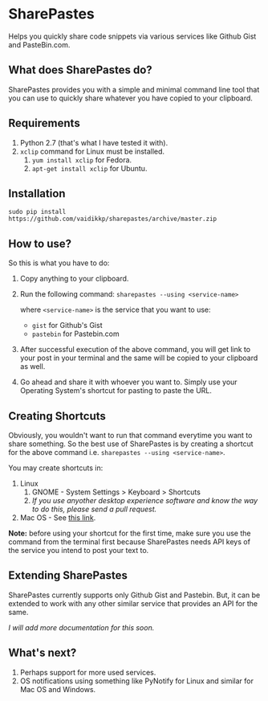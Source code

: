 # SharePastes

Helps you quickly share code snippets via various services like Github Gist and
PasteBin.com.

## What does SharePastes do?

SharePastes provides you with a simple and minimal command line tool that you
can use to quickly share whatever you have copied to your clipboard.

## Requirements

1. Python 2.7 (that's what I have tested it with). 
2. `xclip` command for Linux must be installed.
   1. `yum install xclip` for Fedora.
   2. `apt-get install xclip` for Ubuntu.

## Installation

`sudo pip install https://github.com/vaidikkp/sharepastes/archive/master.zip`

## How to use?

So this is what you have to do:

1. Copy anything to your clipboard.
2. Run the following command:
   `sharepastes --using <service-name>`

   where `<service-name>` is the service that you want to use:
    - `gist` for Github's Gist
    - `pastebin` for Pastebin.com
3. After successful execution of the above command, you will get link to your
   post in your terminal and the same will be copied to your clipboard as well.
4. Go ahead and share it with whoever you want to. Simply use your Operating
   System's shortcut for pasting to paste the URL.

## Creating Shortcuts

Obviously, you wouldn't want to run that command everytime you want to share
something. So the best use of SharePastes is by creating a shortcut for the
above command i.e. `sharepastes --using <service-name>`.

You may create shortcuts in:

1. Linux
    1. GNOME - System Settings > Keyboard > Shortcuts
    2. *If you use anyother desktop experience software and know the way to do
       this, please send a pull request.*
2. Mac OS - See [this link][MAC].

**Note:** before using your shortcut for the first time, make sure you use the
command from the terminal first because SharePastes needs API keys of the
service you intend to post your text to.

[MAC]: http://superuser.com/questions/153890/assign-a-shortcut-to-running-a-script-in-os-x

## Extending SharePastes

SharePastes currently supports only Github Gist and Pastebin. But, it can be
extended to work with any other similar service that provides an API for the
same.

*I will add more documentation for this soon.*

## What's next?

1. Perhaps support for more used services.
2. OS notifications using something like PyNotify for Linux and similar for
   Mac OS and Windows.
